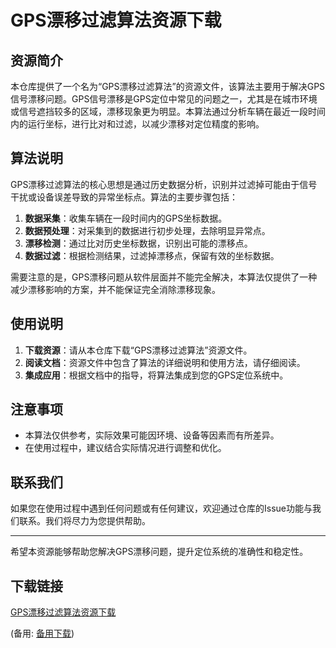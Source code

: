 # GPS漂移过滤算法资源下载

## 资源简介

本仓库提供了一个名为“GPS漂移过滤算法”的资源文件，该算法主要用于解决GPS信号漂移问题。GPS信号漂移是GPS定位中常见的问题之一，尤其是在城市环境或信号遮挡较多的区域，漂移现象更为明显。本算法通过分析车辆在最近一段时间内的运行坐标，进行比对和过滤，以减少漂移对定位精度的影响。

## 算法说明

GPS漂移过滤算法的核心思想是通过历史数据分析，识别并过滤掉可能由于信号干扰或设备误差导致的异常坐标点。算法的主要步骤包括：

1. **数据采集**：收集车辆在一段时间内的GPS坐标数据。
2. **数据预处理**：对采集到的数据进行初步处理，去除明显异常点。
3. **漂移检测**：通过比对历史坐标数据，识别出可能的漂移点。
4. **数据过滤**：根据检测结果，过滤掉漂移点，保留有效的坐标数据。

需要注意的是，GPS漂移问题从软件层面并不能完全解决，本算法仅提供了一种减少漂移影响的方案，并不能保证完全消除漂移现象。

## 使用说明

1. **下载资源**：请从本仓库下载“GPS漂移过滤算法”资源文件。
2. **阅读文档**：资源文件中包含了算法的详细说明和使用方法，请仔细阅读。
3. **集成应用**：根据文档中的指导，将算法集成到您的GPS定位系统中。

## 注意事项

- 本算法仅供参考，实际效果可能因环境、设备等因素而有所差异。
- 在使用过程中，建议结合实际情况进行调整和优化。

## 联系我们

如果您在使用过程中遇到任何问题或有任何建议，欢迎通过仓库的Issue功能与我们联系。我们将尽力为您提供帮助。

---

希望本资源能够帮助您解决GPS漂移问题，提升定位系统的准确性和稳定性。

## 下载链接
[GPS漂移过滤算法资源下载](https://pan.quark.cn/s/d483f4d8df69) 

(备用: [备用下载](https://pan.baidu.com/s/1o7XItTmr8VE02_1F1p7ESQ?pwd=1234))
